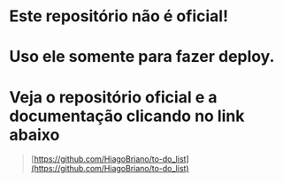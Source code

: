 # Este repositório não é oficial!
# Uso ele somente para fazer deploy.
# Veja o repositório oficial e a documentação clicando no link abaixo

> [https://github.com/HiagoBriano/to-do_list](https://github.com/HiagoBriano/to-do_list)